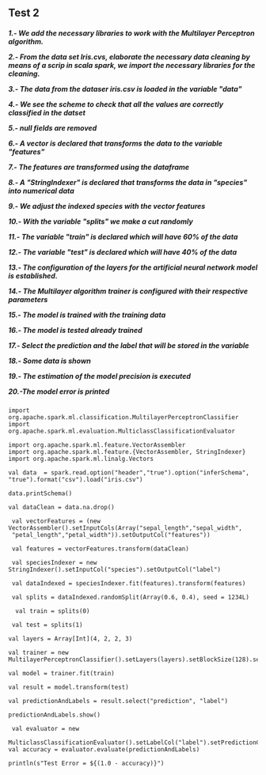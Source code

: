   <H2> Test 2</H2>
 
 <H5 aling="center">
  

1.- We add the necessary libraries to work with the Multilayer Perceptron algorithm.

2.- From the data set Iris.cvs, elaborate the necessary data cleaning by means of a scrip in scala spark, we import the necessary libraries for the cleaning.

3.- The data from the dataser iris.csv is loaded in the variable "data"

4.- We see the scheme to check that all the values ​​are correctly classified in the datset

5.- null fields are removed

6.- A vector is declared that transforms the data to the variable "features"

7.- The features are transformed using the dataframe

8.- A "StringIndexer" is declared that transforms the data in "species" into numerical data

9.- We adjust the indexed species with the vector features

10.- With the variable "splits" we make a cut randomly

11.- The variable "train" is declared which will have 60% of the data

12.- The variable "test" is declared which will have 40% of the data

13.- The configuration of the layers for the artificial neural network model is established.

14.- The Multilayer algorithm trainer is configured with their respective parameters

15.- The model is trained with the training data

16.- The model is tested already trained

17.- Select the prediction and the label that will be stored in the variable

18.- Some data is shown

19.- The estimation of the model precision is executed

20.-The model error is printed</H5>

    import org.apache.spark.ml.classification.MultilayerPerceptronClassifier
    import org.apache.spark.ml.evaluation.MulticlassClassificationEvaluator

    import org.apache.spark.ml.feature.VectorAssembler
    import org.apache.spark.ml.feature.{VectorAssembler, StringIndexer}
    import org.apache.spark.ml.linalg.Vectors

    val data  = spark.read.option("header","true").option("inferSchema", "true").format("csv").load("iris.csv")

    data.printSchema()

    val dataClean = data.na.drop()

     val vectorFeatures = (new VectorAssembler().setInputCols(Array("sepal_length","sepal_width",
     "petal_length","petal_width")).setOutputCol("features"))

     val features = vectorFeatures.transform(dataClean)

     val speciesIndexer = new StringIndexer().setInputCol("species").setOutputCol("label")

     val dataIndexed = speciesIndexer.fit(features).transform(features)

     val splits = dataIndexed.randomSplit(Array(0.6, 0.4), seed = 1234L)

      val train = splits(0)
 
     val test = splits(1)

    val layers = Array[Int](4, 2, 2, 3)

    val trainer = new MultilayerPerceptronClassifier().setLayers(layers).setBlockSize(128).setSeed(1234L).setMaxIter(100)

    val model = trainer.fit(train)

    val result = model.transform(test)

    val predictionAndLabels = result.select("prediction", "label")

    predictionAndLabels.show()

     val evaluator = new
     MulticlassClassificationEvaluator().setLabelCol("label").setPredictionCol("prediction").setMetricName("accuracy")
    val accuracy = evaluator.evaluate(predictionAndLabels)

    println(s"Test Error = ${(1.0 - accuracy)}")
